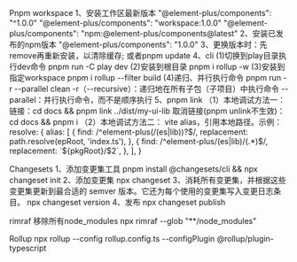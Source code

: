 Pnpm workspace
1、安装工作区最新版本
"@element-plus/components": "^1.0.0"
"@element-plus/components": "workspace:1.0.0"
"@element-plus/components": "npm:@element-plus/components@latest"
2、安装已发布的npm版本
"@element-plus/components": "1.0.0"
3、更换版本时：先remove再重新安装，以清除缓存; 或者pnpm update
4、cli
(1)切换到play目录执行dev命令
pnpm run -C play dev
(2)安装到根目录
pnpm i rollup -w
(3)安装到指定workspace
pnpm i rollup --filter build
(4)递归、并行执行命令
pnpm run -r --parallel clean
-r（--recursive）：递归地在所有子包（子项目）中执行命令
--parallel：并行执行命令，而不是顺序执行
5、pnpm link
（1）本地调试方法一：
链接：cd docs && pnpm link ../dist/my-ui-lib
取消链接(pnpm unlink不生效)：cd docs && pnpm i
（2）本地调试方法二：
vite alias，引用本地路径。示例：
resolve: {
alias: [
{
find: /^element-plus(\/(es|lib))?$/,
replacement: path.resolve(epRoot, 'index.ts'),
},
{
find: /^element-plus\/(es|lib)\/(.*)$/,
replacement: `${pkgRoot}/$2`,
},
],
}

Changesets
1、添加变更集工具
pnpm install @changesets/cli && npx changeset init
2、添加变更集
npx changeset
3、消耗所有变更集，并根据这些变更集更新到最合适的 semver 版本。它还为每个使用的变更集写入变更日志条目。
npx changeset version
4、发布
npx changeset publish

rimraf
移除所有node_modules
npx rimraf --glob "\*\*/node_modules"

Rollup
npx rollup --config rollup.config.ts --configPlugin @rollup/plugin-typescript
